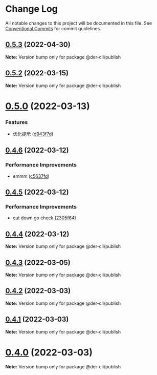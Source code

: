 # Change Log

All notable changes to this project will be documented in this file.
See [Conventional Commits](https://conventionalcommits.org) for commit guidelines.

## [0.5.3](https://github.com/der-cli/der-cli/compare/v0.5.2...v0.5.3) (2022-04-30)

**Note:** Version bump only for package @der-cli/publish





## [0.5.2](https://github.com/der-cli/der-cli/compare/v0.5.0...v0.5.2) (2022-03-15)

**Note:** Version bump only for package @der-cli/publish





# [0.5.0](https://github.com/der-cli/der-cli/compare/v0.4.7...v0.5.0) (2022-03-13)


### Features

* 优化提示 ([d943f7d](https://github.com/der-cli/der-cli/commit/d943f7dcef9b145c79b68367a4252b4b428cdabc))





## [0.4.6](https://github.com/der-cli/der-cli/compare/v0.4.5...v0.4.6) (2022-03-12)


### Performance Improvements

* emmm ([c5637fd](https://github.com/der-cli/der-cli/commit/c5637fde98ef0f47f1b402d6b1ab33c3a4ead37b))





## [0.4.5](https://github.com/der-cli/der-cli/compare/v0.4.4...v0.4.5) (2022-03-12)


### Performance Improvements

* cut down go check ([2305f64](https://github.com/der-cli/der-cli/commit/2305f64db6206439eb79d0021ddc52a814ba2392))





## [0.4.4](https://github.com/der-cli/der-cli/compare/v0.4.3...v0.4.4) (2022-03-12)

**Note:** Version bump only for package @der-cli/publish





## [0.4.3](https://github.com/der-cli/der-cli/compare/v0.4.2...v0.4.3) (2022-03-05)

**Note:** Version bump only for package @der-cli/publish





## [0.4.2](https://github.com/der-cli/der-cli/compare/v0.4.1...v0.4.2) (2022-03-03)

**Note:** Version bump only for package @der-cli/publish





## [0.4.1](https://github.com/der-cli/der-cli/compare/v0.4.0...v0.4.1) (2022-03-03)

**Note:** Version bump only for package @der-cli/publish





# [0.4.0](https://github.com/der-cli/der-cli/compare/v0.3.3...v0.4.0) (2022-03-03)

**Note:** Version bump only for package @der-cli/publish
